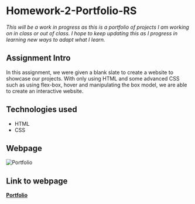 # Homework-2-Portfolio-RS
*This will be a work in progress as this is a portfolio of projects I am working on in class or out of class. I hope to keep updating this as I progress in learning new ways to adapt what I learn.*

## Assignment Intro
In this assignment, we were given a blank slate to create a website to showcase our projects. With only using HTML and some advanced CSS such as using flex-box, hover and manipulating the box model, we are able to create an interactive website.

## Technologies used
* HTML
* CSS

## Webpage
![Portfolio]( /..images/Screenshot.png)

## Link to webpage
**[Portfolio](https://sitmeister.github.io/Homework-2-Portfolio-RS/)**